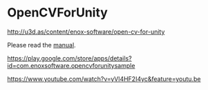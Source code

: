 OpenCVForUnity
====================
http://u3d.as/content/enox-software/open-cv-for-unity

Please read the [manual](ReadMe.pdf).

https://play.google.com/store/apps/details?id=com.enoxsoftware.opencvforunitysample

https://www.youtube.com/watch?v=yVl4HF2I4yc&feature=youtu.be


